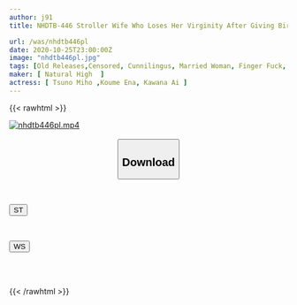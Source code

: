 ```yaml
---
author: j91
title: NHDTB-446 Stroller Wife Who Loses Her Virginity After Giving Birth And Once She Cums, She Can't Stop Convulsing Due To Orgasm For A Long Time 6

url: /was/nhdtb446pl
date: 2020-10-25T23:00:00Z
image: "nhdtb446pl.jpg"
tags: [Old Releases,Censored, Cunnilingus, Married Woman, Finger Fuck, Squirting, Bride, Young Wife	]
maker: [ Natural High  ]
actress: [ Tsuno Miho ,Koume Ena, Kawana Ai ]
---
```



{{< rawhtml >}}

<div class="video" data-videoid="kZYl9g71v9fOAKO">
    <a href="javascript:;">
        <img src="/was/nhdtb446pl/nhdtb446pl.jpg" width="WIDTH" height="HEIGHT" alt="nhdtb446pl.mp4" loading="lazy">
    </a>
</div>

<script type="text/javascript" src="https://j91.asia/asset/on-demand-st.js"></script>

<br>
  <link rel="stylesheet" href="https://j91.asia/asset/bs5.css">
  
  <center>
  <button class="btn btn-primary" type="button" data-bs-toggle="collapse" data-bs-target=".multi-collapse" aria-expanded="false" aria-controls="multiCollapseExample1 multiCollapseExample2"><h2>Download</h2></button></center>
</p>
<div class="row">
  <div class="col">
    <div class="collapse multi-collapse" id="multiCollapseExample1">
      <div class="card card-body">
	      	      <br>
<div class="buttons">  
<p><a href="https://streamtape.to/v/kZYl9g71v9fOAKO" target="_blank"><button class="btn-hover color-3"><i class="fa fa-download"></i> ST</button></a></p></div>
    </div>
  </div>
</div>
  <div class="col">
    <div class="collapse multi-collapse" id="multiCollapseExample2">
      <div class="card card-body">
	      <br>
<div class="buttons">
<p><a href="https://wolfstream.tv/logq8unjql6z" target="_blank"><button class="btn-hover color-8"><i class="fa fa-download"></i> WS</button></a></p></div>
<br><br>
      </div>
    </div>
  </div>
</div>

{{< /rawhtml >}}